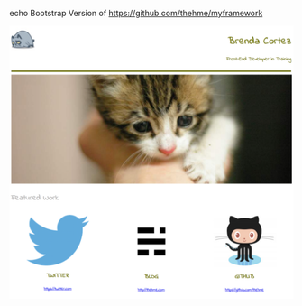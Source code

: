 echo Bootstrap Version of https://github.com/thehme/myframework

![Partial screnshot of site look](https://github.com/thehme/bootstrapversion/blob/master/images/siteLook.png "End product")
